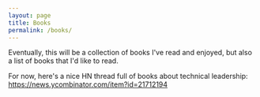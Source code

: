 ```yaml
---
layout: page
title: Books
permalink: /books/
---
```


Eventually, this will be a collection of books I've read and enjoyed, but also a list of books that I'd like to read.

For now, here's a nice HN thread full of books about technical leadership: https://news.ycombinator.com/item?id=21712194
